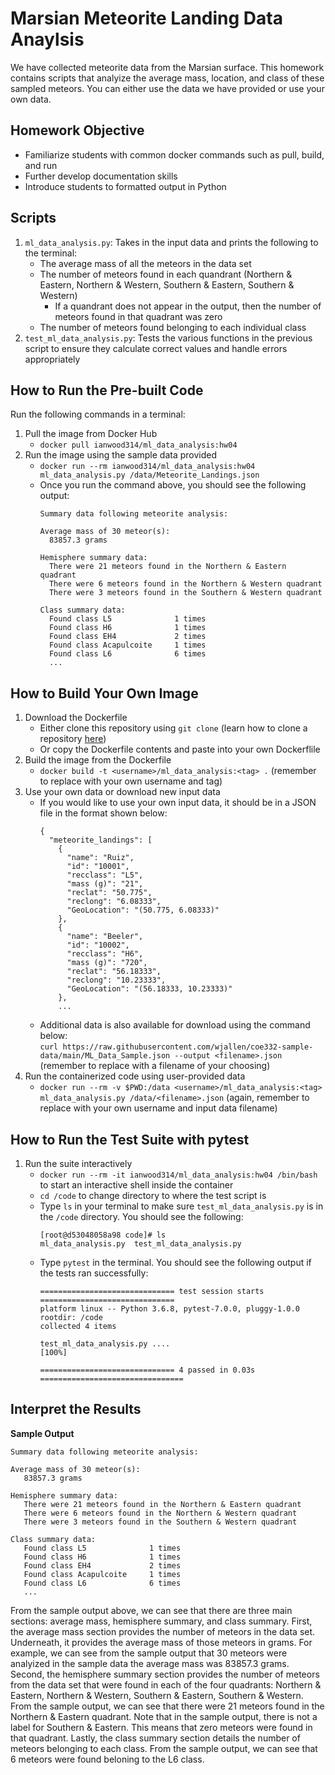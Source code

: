 # Marsian Meteorite Landing Data Anaylsis

We have collected meteorite data from the Marsian surface. This homework contains scripts that analyize the average mass, location, and class of these sampled meteors. You can either use the data we have provided or use your own data.

## Homework Objective
* Familiarize students with common docker commands such as pull, build, and run
* Further develop documentation skills
* Introduce students to formatted output in Python

## Scripts
1. `ml_data_analysis.py`: Takes in the input data and prints the following to the terminal:
      - The average mass of all the meteors in the data set
      - The number of meteors found in each quandrant (Northern & Eastern, Northern & Western, Southern & Eastern, Southern & Western)
        - If a quandrant does not appear in the output, then the number of meteors found in that quadrant was zero
      - The number of meteors found belonging to each individual class
3. `test_ml_data_analysis.py`: Tests the various functions in the previous script to ensure they calculate correct values and handle errors appropriately

## How to Run the Pre-built Code
Run the following commands in a terminal:
  1. Pull the image from Docker Hub
      - `docker pull ianwood314/ml_data_analysis:hw04`
  2. Run the image using the sample data provided
      - `docker run --rm ianwood314/ml_data_analysis:hw04 ml_data_analysis.py /data/Meteorite_Landings.json`
      - Once you run the command above, you should see the following output:
        ```
        Summary data following meteorite analysis:

        Average mass of 30 meteor(s):
          83857.3 grams

        Hemisphere summary data:
          There were 21 meteors found in the Northern & Eastern quadrant
          There were 6 meteors found in the Northern & Western quadrant
          There were 3 meteors found in the Southern & Western quadrant

        Class summary data:
          Found class L5              1 times
          Found class H6              1 times
          Found class EH4             2 times
          Found class Acapulcoite     1 times
          Found class L6              6 times
          ...
        ```
## How to Build Your Own Image
  1. Download the Dockerfile
      - Either clone this repository using `git clone` (learn how to clone a repository [here](https://docs.github.com/en/repositories/creating-and-managing-repositories/cloning-a-repository))
      - Or copy the Dockerfile contents and paste into your own Dockerflile
  2. Build the image from the Dockerfile
      - `docker build -t <username>/ml_data_analysis:<tag> .` (remember to replace with your own username and tag)
  3. Use your own data or download new input data
      - If you would like to use your own input data, it should be in a JSON file in the format shown below:
        ```
        {
          "meteorite_landings": [
            {
              "name": "Ruiz",
              "id": "10001",
              "recclass": "L5",
              "mass (g)": "21",
              "reclat": "50.775",
              "reclong": "6.08333",
              "GeoLocation": "(50.775, 6.08333)"
            },
            {
              "name": "Beeler",
              "id": "10002",
              "recclass": "H6",
              "mass (g)": "720",
              "reclat": "56.18333",
              "reclong": "10.23333",
              "GeoLocation": "(56.18333, 10.23333)"
            },
            ...
        ```
       - Additional data is also available for download using the command below: <br />
         `curl https://raw.githubusercontent.com/wjallen/coe332-sample-data/main/ML_Data_Sample.json --output <filename>.json` (remember to replace with a filename of your choosing)
  5. Run the containerized code using user-provided data
      - `docker run --rm -v $PWD:/data <username>/ml_data_analysis:<tag> ml_data_analysis.py /data/<filename>.json` (again, remember to replace with your own username and input data filename)

## How to Run the Test Suite with pytest
  1. Run the suite interactively
      - `docker run --rm -it ianwood314/ml_data_analysis:hw04 /bin/bash` to start an interactive shell inside the container
      - `cd /code` to change directory to where the test script is
      - Type `ls` in your terminal to make sure `test_ml_data_analysis.py` is in the `/code` directory. You should see the following:
        ```
        [root@d53048058a98 code]# ls
        ml_data_analysis.py  test_ml_data_analysis.py
        ```
      - Type `pytest` in the terminal. You should see the following output if the tests ran successfully:
        ```
        ============================== test session starts ==============================
        platform linux -- Python 3.6.8, pytest-7.0.0, pluggy-1.0.0
        rootdir: /code
        collected 4 items

        test_ml_data_analysis.py ....                                              [100%]

        ============================== 4 passed in 0.03s ================================
        ```

## Interpret the Results
**Sample Output**
```
Summary data following meteorite analysis:

Average mass of 30 meteor(s):
   83857.3 grams

Hemisphere summary data:
   There were 21 meteors found in the Northern & Eastern quadrant
   There were 6 meteors found in the Northern & Western quadrant
   There were 3 meteors found in the Southern & Western quadrant

Class summary data:
   Found class L5              1 times
   Found class H6              1 times
   Found class EH4             2 times
   Found class Acapulcoite     1 times
   Found class L6              6 times
   ...
```
From the sample output above, we can see that there are three main sections: average mass, hemisphere summary, and class summary. First, the average mass section provides the number of meteors in the data set. Underneath, it provides the average mass of those meteors in grams. For example, we can see from the sample output that 30 meteors were analyized in the sample data the average mass was 83857.3 grams. Second, the hemisphere summary section provides the number of meteors from the data set that were found in each of the four quadrants: Northern & Eastern, Northern & Western, Southern & Eastern, Southern & Western. From the sample output, we can see that there were 21 meteors found in the Northern & Eastern quadrant. Note that in the sample output, there is not a label for Southern & Eastern. This means that zero meteors were found in that quadrant. Lastly, the class summary section details the number of meteors belonging to each class. From the sample output, we can see that 6 meteors were found beloning to the L6 class.
